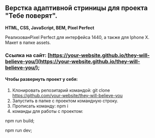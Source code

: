 Верстка адаптивной стриницы для проекта "Тебе поверят".
-------------
**HTML, CSS, JavaScript, BEM, Pixel Perfect**

РеализованPixel Perfect для интерфейса 1440, а также для Iphone X. 
Макет в папке assets.
### Ссылка на сайт: [https://your-website.github.io/they-will-believe-you/](https://your-website.github.io/they-will-believe-you/);

#### Чтобы развернуть проект у себя:

1. Клонировать репозитарий командой: git clone https://github.com/your-website/they-will-believe-you
2. Запустить в папке с проектом командную строку.
3. Прописать команду: npm i
4. команды для работы с проектом:

npm run build;

npm run dev;